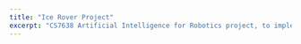 ```yaml
---
title: "Ice Rover Project"
excerpt: "CS7638 Artificial Intelligence for Robotics project, to implement a SLAM module, and a robot control system, that is used to navigate through the world."
---
```

